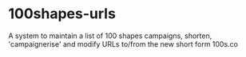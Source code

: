# 100shapes-urls
A system to maintain a list of 100 shapes campaigns, shorten, 'campaignerise' and modify URLs to/from the new short form 100s.co
